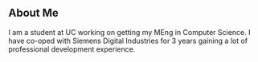 ## About Me

I am a student at UC working on getting my MEng in Computer Science. I have co-oped with Siemens Digital Industries for 3 years gaining a lot of professional development experience.
